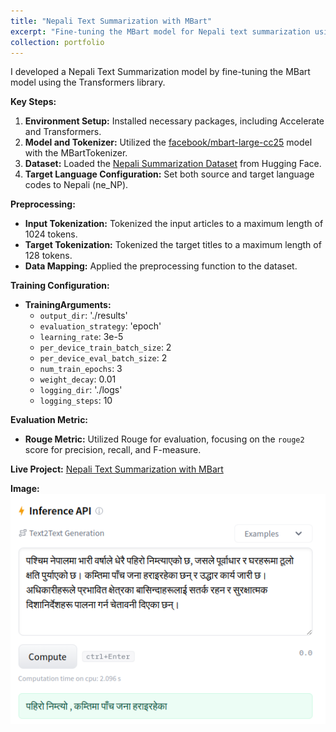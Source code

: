 ```yaml
---
title: "Nepali Text Summarization with MBart"
excerpt: "Fine-tuning the MBart model for Nepali text summarization using the Transformers library <br/><img src='/images/mbart_summarization.png'>"
collection: portfolio
---
```


I developed a Nepali Text Summarization model by fine-tuning the MBart model using the Transformers library.

**Key Steps:**
1. **Environment Setup:** Installed necessary packages, including Accelerate and Transformers.<br/>
2. **Model and Tokenizer:** Utilized the [facebook/mbart-large-cc25](https://huggingface.co/facebook/mbart-large-cc25) model with the MBartTokenizer.<br/>
3. **Dataset:** Loaded the [Nepali Summarization Dataset](https://huggingface.co/datasets/sanjeev-bhandari01/nepali-summarization-dataset) from Hugging Face.<br/>
4. **Target Language Configuration:** Set both source and target language codes to Nepali (ne_NP).<br/>

**Preprocessing:**
- **Input Tokenization:** Tokenized the input articles to a maximum length of 1024 tokens.
- **Target Tokenization:** Tokenized the target titles to a maximum length of 128 tokens.
- **Data Mapping:** Applied the preprocessing function to the dataset.

**Training Configuration:**
- **TrainingArguments:**
  - `output_dir`: './results'
  - `evaluation_strategy`: 'epoch'
  - `learning_rate`: 3e-5
  - `per_device_train_batch_size`: 2
  - `per_device_eval_batch_size`: 2
  - `num_train_epochs`: 3
  - `weight_decay`: 0.01
  - `logging_dir`: './logs'
  - `logging_steps`: 10

**Evaluation Metric:**
- **Rouge Metric:** Utilized Rouge for evaluation, focusing on the `rouge2` score for precision, recall, and F-measure.

**Live Project:** [Nepali Text Summarization with MBart](https://huggingface.co/Dragneel/Nepali-Text-Summarizer-mBart)

**Image:**
<img src='/images/mbart_summarization.png'>
